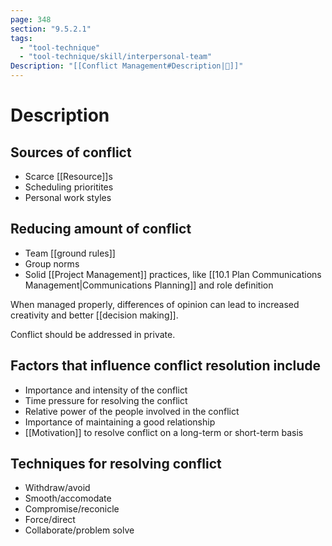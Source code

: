 ```yaml
---
page: 348
section: "9.5.2.1"
tags:
  - "tool-technique"
  - "tool-technique/skill/interpersonal-team"
Description: "[[Conflict Management#Description|📝]]"
---
```

# Description
## Sources of conflict
- Scarce [[Resource]]s
- Scheduling prioritites
- Personal work styles
## Reducing amount of conflict
* Team [[ground rules]]
* Group norms
* Solid [[Project Management]] practices, like [[10.1 Plan Communications Management|Communications Planning]] and role definition

When managed properly, differences of opinion can lead to increased creativity and better [[decision making]].

Conflict should be addressed in private.
## Factors that influence conflict resolution include
* Importance and intensity of the conflict
* Time pressure for resolving the conflict
* Relative power of the people involved in the conflict
* Importance of maintaining a good relationship
* [[Motivation]] to resolve conflict on a long-term or short-term basis
## Techniques for resolving conflict
* Withdraw/avoid
* Smooth/accomodate
* Compromise/reconicle
* Force/direct
* Collaborate/problem solve
